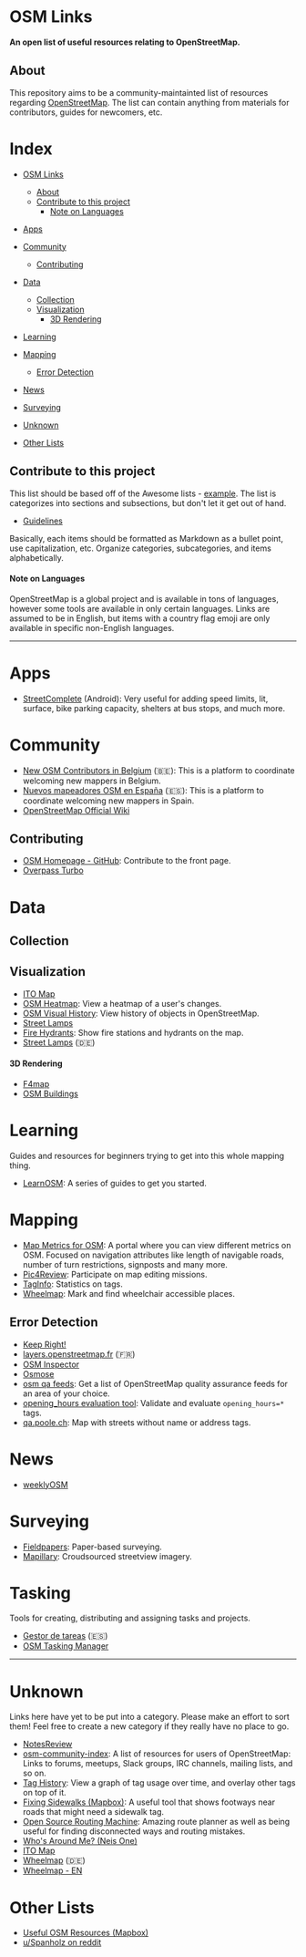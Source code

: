 # OSM Links
**An open list of useful resources relating to OpenStreetMap.**

## About
This repository aims to be a community-maintainted list of resources regarding [OpenStreetMap](https://www.openstreetmap.org/about).
The list can contain anything from materials for contributors, guides for newcomers, etc.


# Index
  - [OSM Links](#osm-links)
    - [About](#about)
    - [Contribute to this project](#contribute-to-this-project)
      - [Note on Languages](#note-on-languages)

  - [Apps](#apps)
  - [Community](#community)
    - [Contributing](#contributing)
  - [Data](#data)
    - [Collection](#collection)
    - [Visualization](#visualization)
      - [3D Rendering](#3d-rendering)
  - [Learning](#learning)
  - [Mapping](#mapping)
    - [Error Detection](#error-detection)
  - [News](#news)
  - [Surveying](#surveying)
  - [Unknown](#unknown)
  - [Other Lists](#other-lists)


## Contribute to this project
This list should be based off of the Awesome lists - [example](https://github.com/sindresorhus/awesome).
The list is categorizes into sections and subsections, but don't let it get out of hand.

* [Guidelines](https://github.com/sindresorhus/awesome/blob/master/contributing.md)

Basically, each items should be formatted as Markdown as a bullet point, use capitalization, etc.
Organize categories, subcategories, and items alphabetically.

#### Note on Languages
OpenStreetMap is a global project and is available in tons of languages, however some tools are available in only certain languages.
Links are assumed to be in English, but items with a country flag emoji are only available in specific non-English languages.


***

# Apps

- [StreetComplete](https://play.google.com/store/apps/details?id=de.westnordost.streetcomplete) (Android): Very useful for adding speed limits, lit, surface, bike parking capacity, shelters at bus stops, and much more.

# Community

- [New OSM Contributors in Belgium](https://welcome.osm.be/login.php) (🇧🇪): This is a platform to coordinate welcoming new mappers in Belgium.
- [Nuevos mapeadores OSM en España](http://bienvenida.openstreetmap.es/index.php) (🇪🇸): This is a platform to coordinate welcoming new mappers in Spain.
- [OpenStreetMap Official Wiki](https://wiki.openstreetmap.org/wiki/Main_Page)

## Contributing

- [OSM Homepage - GitHub](https://github.com/openstreetmap/openstreetmap-website): Contribute to the front page.
- [Overpass Turbo](https://overpass-turbo.eu/)

# Data

## Collection

## Visualization

- [ITO Map](http://product.itoworld.com/map/main)
- [OSM Heatmap](http://yosmhm.neis-one.org/): View a heatmap of a user's changes.
- [OSM Visual History](https://aleung.github.io/osm-visual-history/): View history of objects in OpenStreetMap.
- [Street Lamps](http://inai.de/sl)
- [Fire Hydrants](http://openfiremap.org/): Show fire stations and hydrants on the map.
- [Street Lamps](http://inai.de/sl) (🇩🇪)

#### 3D Rendering

- [F4map](http://demo.f4map.com)
- [OSM Buildings](https://osmbuildings.org/)

# Learning
Guides and resources for beginners trying to get into this whole mapping thing.

- [LearnOSM](http://learnosm.org/en/): A series of guides to get you started.

# Mapping

- [Map Metrics for OSM](https://metrics.improveosm.org/): A portal where you can view different metrics on OSM. Focused on navigation attributes like length of navigable roads, number of turn restrictions, signposts and many more.
- [Pic4Review](https://pic4review.pavie.info):  Participate on map editing missions.
- [TagInfo](https://taginfo.openstreetmap.org/): Statistics on tags.
- [Wheelmap](https://wheelmap.org): Mark and find wheelchair accessible places.

## Error Detection

- [Keep Right!](https://www.keepright.at)
- [layers.openstreetmap.fr](http://layers.openstreetmap.fr/) (🇫🇷)
- [OSM Inspector](https://tools.geofabrik.de/osmi/)
- [Osmose](https://osmose.openstreetmap.fr/)
- [osm qa feeds](https://tyrasd.github.io/osm-qa-feeds/): Get a list of OpenStreetMap quality assurance feeds for an area of your choice.
- [opening_hours evaluation tool](http://openingh.openstreetmap.de/evaluation_tool/): Validate and evaluate `opening_hours=*` tags.
- [qa.poole.ch](http://qa.poole.ch/): Map with streets without name or address tags.

# News

- [weeklyOSM](http://www.weeklyosm.eu/)

# Surveying

- [Fieldpapers](http://fieldpapers.org/): Paper-based surveying.
- [Mapillary](https://www.mapillary.com/): Croudsourced streetview imagery.

# Tasking
Tools for creating, distributing and assigning tasks and projects.

- [Gestor de tareas](http://tareas.openstreetmap.es/) (🇪🇸)
- [OSM Tasking Manager](http://tasks.openstreetmap.us/)

***

# Unknown
Links here have yet to be put into a category. Please make an effort to sort them!
Feel free to create a new category if they really have no place to go.

- [NotesReview](https://ent8r.github.io/NotesReview/)
- [osm-community-index](https://github.com/tyrasd/osm-community-index): A list of resources for users of OpenStreetMap: Links to forums, meetups, Slack groups, IRC channels, mailing lists, and so on.
- [Tag History](http://taghistory.raifer.tech/): View a graph of tag usage over time, and overlay other tags on top of it.
- [Fixing Sidewalks (Mapbox)](https://mapbox.com/osm-sidewalker): A useful tool that shows footways near roads that might need a sidewalk tag.
- [Open Source Routing Machine](http://map.project-osrm.org/): Amazing route planner as well as being useful for finding disconnected ways and routing mistakes.
- [Who's Around Me? (Neis One)](http://resultmaps.neis-one.org/oooc)
- [ITO Map](http://product.itoworld.com/map/main)
- [Wheelmap](https://wheelmap.org/map) (🇩🇪)
- [Wheelmap - EN](https://wheelmap.org/en/map)

# Other Lists

  - [Useful OSM Resources (Mapbox)](https://www.mapbox.com/mapping/becoming-a-power-mapper/useful-osm-resources/)
  - [u/Spanholz on reddit](https://www.reddit.com/r/openstreetmap/comments/6isju5/openstreetmap_websitesapps_to_share/)
